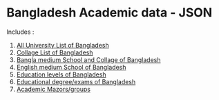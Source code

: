 # Bangladesh Academic data  - JSON

Includes :
1. [All University List of Bangladesh](https://github.com/solaimanshadin/bd-academic-data/blob/main/universities.json "( University List of Bangladesh JSON)")
2. [Collage List of Bangladesh](https://github.com/solaimanshadin/bd-academic-data/blob/main/collages.json "Collage List of Bangladesh JSON")
3. [Bangla medium School and Collage of Bangladesh](https://github.com/solaimanshadin/bd-academic-data/blob/main/banglaMediumSchools.json "School List JSON")
4. [English medium School of Bangladesh](https://github.com/solaimanshadin/bd-academic-data/blob/main/englishMediumSchools.json "English medium Schools JSON")
5. [Education levels of Bangladesh](https://github.com/solaimanshadin/bd-academic-data/blob/main/eduLevels.json "Education levels of Bangladesh JSON")
6. [Educational degree/exams of Bangladesh](https://github.com/solaimanshadin/bd-academic-data/blob/main/examTitles.json "Educational degree/exams of Bangladesh JSON")
7. [Academic Mazors/groups](https://github.com/solaimanshadin/bd-academic-data/blob/main/academicMazors.json "Academic Mazors/groups")
